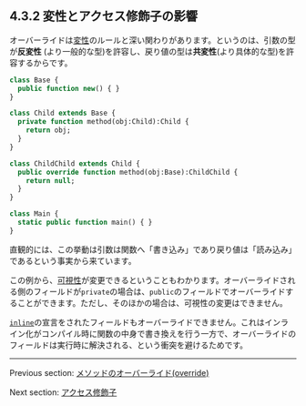 ## 4.3.2 変性とアクセス修飾子の影響

オーバーライドは[変性](type-system-variance.md)のルールと深い関わりがあります。というのは、引数の型が**反変性** (より一般的な型)を許容し、戻り値の型は**共変性**(より具体的な型)を許容するからです。

```haxe
class Base {
  public function new() { }
}

class Child extends Base {
  private function method(obj:Child):Child {
    return obj;
  }
}

class ChildChild extends Child {
  public override function method(obj:Base):ChildChild {
    return null;
  }
}

class Main {
  static public function main() { }
}
```

直観的には、この挙動は引数は関数へ「書き込み」であり戻り値は「読み込み」であるという事実から来ています。

この例から、[可視性](class-field-visibility.md)が変更できるということもわかります。オーバーライドされる側のフィールドが`private`の場合は、`public`のフィールドでオーバーライドすることができます。ただし、そのほかの場合は、可視性の変更はできません。

[`inline`](class-field-inline.md)の宣言をされたフィールドもオーバーライドできません。これはインライン化がコンパイル時に関数の中身で書き換えを行う一方で、オーバーライドのフィールドは実行時に解決される、という衝突を避けるためです。

---

Previous section: [メソッドのオーバーライド(override)](class-field-overriding.md)

Next section: [アクセス修飾子](class-field-access-modifier.md)